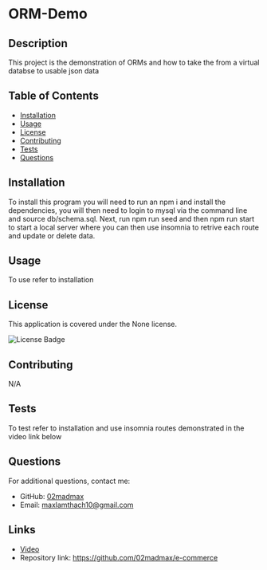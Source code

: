# ORM-Demo

## Description

This project is the demonstration of ORMs and how to take the from a virtual databse to usable json data

## Table of Contents

- [Installation](#installation)
- [Usage](#usage)
- [License](#license)
- [Contributing](#contributing)
- [Tests](#tests)
- [Questions](#questions)

## Installation

To install this program you will need to run an npm i and install the dependencies, you will then need to login to mysql via the command line and source db/schema.sql. Next, run npm run seed and then npm run start to start a local server where you can then use insomnia to retrive each route and update or delete data.

## Usage

To use refer to installation

## License

This application is covered under the None license.

![License Badge](https://img.shields.io/badge/license-None-brightgreen)

## Contributing

N/A

## Tests

To test refer to installation and use insomnia routes demonstrated in the video link below

## Questions

For additional questions, contact me:
- GitHub: [02madmax](https://github.com/02madmax)
- Email: maxlamthach10@gmail.com

## Links

- [Video](https://www.youtube.com/watch?v=cMPOGoHBAD4)
- Repository link: https://github.com/02madmax/e-commerce